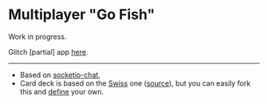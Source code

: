 # Multiplayer "Go Fish"

Work in progress.

Glitch [partial] app [here](https://go-fish.glitch.me).

----

* Based on [socketio-chat](https://glitch.com/~socketio-chat),
* Card deck is based on the [Swiss](https://en.wikipedia.org/wiki/Swiss_playing_cards) one ([source](https://openclipart.org/detail/175474/swiss-card-deck-xvii)), but you can easily fork this and [define](https://go-fish.glitch.me/deck.json) your own.